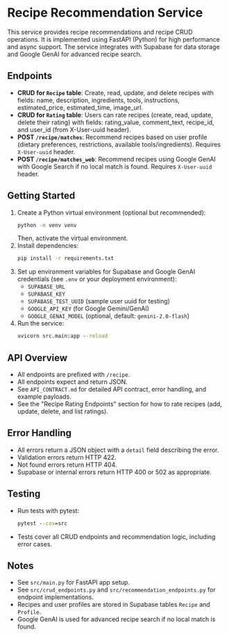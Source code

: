 # Recipe Recommendation Service

This service provides recipe recommendations and recipe CRUD operations. It is implemented using FastAPI (Python) for high performance and async support. The service integrates with Supabase for data storage and Google GenAI for advanced recipe search.

## Endpoints

- **CRUD for `Recipe` table**: Create, read, update, and delete recipes with fields: name, description, ingredients, tools, instructions, estimated_price, estimated_time, image_url.
- **CRUD for `Rating` table**: Users can rate recipes (create, read, update, delete their rating) with fields: rating_value, comment_text, recipe_id, and user_id (from X-User-uuid header).
- **POST `/recipe/matches`**: Recommend recipes based on user profile (dietary preferences, restrictions, available tools/ingredients). Requires `X-User-uuid` header.
- **POST `/recipe/matches_web`**: Recommend recipes using Google GenAI with Google Search if no local match is found. Requires `X-User-uuid` header.

## Getting Started

1. Create a Python virtual environment (optional but recommended):
   ```cmd
   python -m venv venv
   ```
   Then, activate the virtual environment.
2. Install dependencies:
   ```cmd
   pip install -r requirements.txt
   ```
3. Set up environment variables for Supabase and Google GenAI credentials (see `.env` or your deployment environment):
   - `SUPABASE_URL`
   - `SUPABASE_KEY`
   - `SUPABASE_TEST_UUID` (sample user uuid for testing)
   - `GOOGLE_API_KEY` (for Google Gemini/GenAI)
   - `GOOGLE_GENAI_MODEL` (optional, default: `gemini-2.0-flash`)
4. Run the service:
   ```cmd
   uvicorn src.main:app --reload
   ```

## API Overview

- All endpoints are prefixed with `/recipe`.
- All endpoints expect and return JSON.
- See `API_CONTRACT.md` for detailed API contract, error handling, and example payloads.
- See the "Recipe Rating Endpoints" section for how to rate recipes (add, update, delete, and list ratings).

## Error Handling

- All errors return a JSON object with a `detail` field describing the error.
- Validation errors return HTTP 422.
- Not found errors return HTTP 404.
- Supabase or internal errors return HTTP 400 or 502 as appropriate.

## Testing

- Run tests with pytest:
  ```cmd
  pytest --cov=src
  ```
- Tests cover all CRUD endpoints and recommendation logic, including error cases.

## Notes

- See `src/main.py` for FastAPI app setup.
- See `src/crud_endpoints.py` and `src/recommendation_endpoints.py` for endpoint implementations.
- Recipes and user profiles are stored in Supabase tables `Recipe` and `Profile`.
- Google GenAI is used for advanced recipe search if no local match is found.
